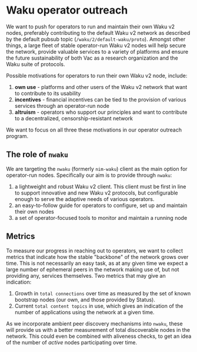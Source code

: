 # Waku operator outreach

We want to push for operators to run and maintain their own Waku v2 nodes, preferably contributing to the default Waku v2 network as described by the default pubsub topic (`/waku/2/default-waku/proto`). Amongst other things, a large fleet of stable operator-run Waku v2 nodes will help secure the network, provide valuable services to a variety of platforms and ensure the future sustainability of both Vac as a research organization and the Waku suite of protocols.

Possible motivations for operators to run their own Waku v2 node, include:
1. **own use** - platforms and other users of the Waku v2 network that want to contribute to its usability
2. **incentives** - financial incentives can be tied to the provision of various services through an operator-run node
3. **altruism** - operators who support our principles and want to contribute to a decentralized, censorship-resistant network

We want to focus on all three these motivations in our operator outreach program.

## The role of `nwaku`

We are targeting the `nwaku` (formerly `nim-waku`) client as the main option for operator-run nodes.
Specifically our aim is to provide through `nwaku`:
1. a lightweight and robust Waku v2 client. This client must be first in line to support innovative and new Waku v2 protocols, but configurable enough to serve the adaptive needs of various operators.
2. an easy-to-follow guide for operators to configure, set up and maintain their own nodes
3. a set of operator-focused tools to monitor and maintain a running node


## Metrics

To measure our progress in reaching out to operators, we want to collect metrics that indicate how the stable "backbone" of the network grows over time. This is not necessarily an easy task, as at any given time we expect a large number of ephemeral peers in the network making use of, but not providing any, services themselves.
Two metrics that may give an indication:
1. Growth in `total connections` over time as measured by the set of known bootstrap nodes (our own, and those provided by Status).
2. Current `total content topics` in use, which gives an indication of the number of applications using the network at a given time.

As we incorporate ambient peer discovery mechanisms into `nwaku`, these will provide us with a better measurement of total discoverable nodes in the network. This could even be combined with aliveness checks, to get an idea of the number of _active_ nodes participating over time.